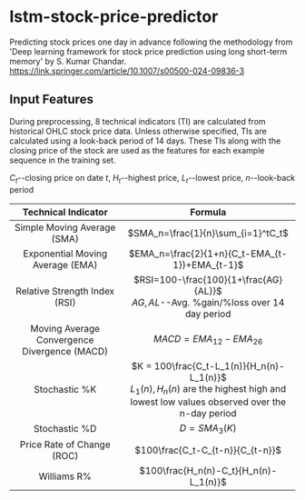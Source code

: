 # lstm-stock-price-predictor

Predicting stock prices one day in advance following the methodology from 'Deep learning framework for stock price prediction using long short-term memory' by S. Kumar Chandar. https://link.springer.com/article/10.1007/s00500-024-09836-3

## Input Features


During preprocessing, 8 technical indicators (TI) are calculated from historical OHLC stock price data. Unless otherwise specified, TIs are calculated using a look-back period of 14 days. These TIs along with the closing price of the stock are used as the features for each example sequence in the training set.

$C_t$--closing price on date $t$, $H_t$--highest price, $L_t$--lowest price, $n$--look-back period

|     Technical Indicator     |      Formula      |
|:---------------------------:|:-----------------:|
|Simple Moving Average (SMA)| $SMA_n=\frac{1}{n}\sum_{i=1}^tC_t$|
|Exponential Moving Average (EMA) | $EMA_n=\frac{2}{1+n}(C_t-EMA_{t-1})+EMA_{t-1}$|
|Relative Strength Index (RSI) | $RSI=100-\frac{100}{1+\frac{AG}{AL}}$ <br>$AG, AL$--Avg. %gain/%loss over 14 day period|
|Moving Average Convergence Divergence (MACD) | $MACD=EMA_{12}-EMA_{26}$|
|Stochastic %K| $K = 100\frac{C_t-L_1(n)}{H_n(n)-L_1(n)}$ <br> $L_1(n), H_n(n)$ are the highest high and lowest low values observed over the n-day period |
|Stochastic %D| $D = SMA_3(K)$|
|Price Rate of Change (ROC)| $100\frac{C_t-C_{t-n}}{C_{t-n}}$|
|Williams R%|$100\frac{H_n(n)-C_t}{H_n(n)-L_1(n)}$|





 
